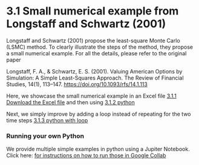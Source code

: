 # 3.1 Small numerical example from Longstaff and Schwartz (2001)

Longstaff and Schwartz (2001) propose the least-square Monte Carlo (LSMC) method. To clearly illustrate the steps of the method, they propose a small numerical example. For all the details, please refer to the original paper

Longstaff, F. A., & Schwartz, E. S. (2001). Valuing American Options by Simulation: A Simple Least-Squares Approach. The Review of Financial Studies, 14(1), 113–147. https://doi.org/10.1093/rfs/14.1.113 

Here, we showcase the small numerical example in an Excel file [3.1.1 Download the Excel file](https://github.com/pletourneau-lsmc/SUPER_LSMC/blob/main/3-LSMC/3.1-Original_example/3.1.1-Original_Excel.xlsx)
and then using [3.1.2 python](https://github.com/pletourneau-lsmc/SUPER_LSMC/blob/main/3-LSMC/3.1-Original_example/3.1.2-Original_python.ipynb)

Next, we simply improve by adding a loop instead of repeating for the two time steps [3.1.3 python with loop](https://github.com/pletourneau-lsmc/SUPER_LSMC/blob/main/3-LSMC/3.1-Original_example/3.1.3-Original_python_with_loop.ipynb)



### Running your own Python
We provide multiple simple examples in python using a Jupiter Notebook.
Click here: [for instructions on how to run those in Google Collab](running_python_collab.md)
